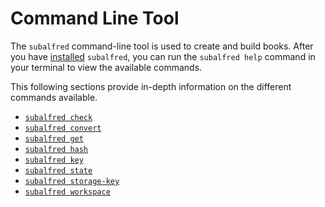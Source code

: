 # Command Line Tool
The `subalfred` command-line tool is used to create and build books.
After you have [installed](../installation.md) `subalfred`, you can run the `subalfred help` command in your terminal to view the available commands.

This following sections provide in-depth information on the different commands available.

* [`subalfred check`](check.md)
* [`subalfred convert`](convert.md)
* [`subalfred get`](get.md)
* [`subalfred hash`](hash.md)
* [`subalfred key`](key.md)
* [`subalfred state`](state.md)
* [`subalfred storage-key`](storage-key.md)
* [`subalfred workspace`](workspace.md)
